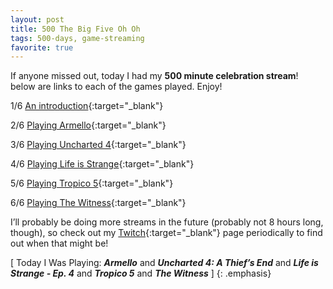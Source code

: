 ```yaml
---
layout: post
title: 500 The Big Five Oh Oh
tags: 500-days, game-streaming
favorite: true
---
```

If anyone missed out, today I had my **500 minute celebration stream**! below are links to each of the games played.  Enjoy!

1/6 [An introduction](https://youtu.be/SPWRff6fYqs){:target="_blank"}

2/6 [Playing Armello](https://youtu.be/_BlwL_8IOT8){:target="_blank"}

3/6 [Playing Uncharted 4](https://youtu.be/z_43V450xa0){:target="_blank"}

4/6 [Playing Life is Strange](https://youtu.be/4_UJ7IGkGis){:target="_blank"}

5/6 [Playing Tropico 5](https://youtu.be/JcpDn1Zgxg4){:target="_blank"}

6/6 [Playing The Witness](https://youtu.be/dgufRm-H3nU){:target="_blank"}

I’ll probably be doing more streams in the future (probably not 8 hours long, though), so check out my [Twitch](https://www.twitch.tv/fostywosty){:target="_blank"} page periodically to find out when that might be!

[ Today I Was Playing: ***Armello*** and ***Uncharted 4: A Thief’s End*** and ***Life is Strange - Ep. 4*** and ***Tropico 5*** and ***The Witness*** ]
{: .emphasis}